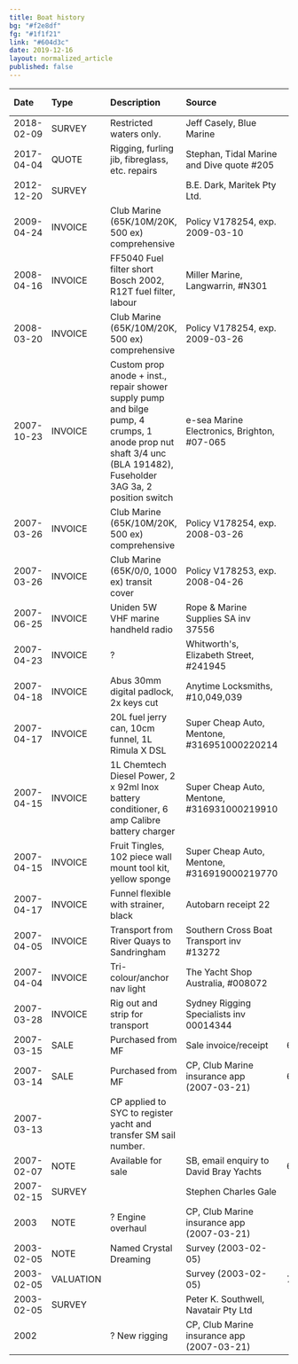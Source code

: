 ```yaml
---
title: Boat history
bg: "#f2e8df"
fg: "#1f1f21"
link: "#604d3c"
date: 2019-12-16
layout: normalized_article
published: false
---
```

| **Date**   | **Type** | **Description** | **Source** | **Amount AUD** |
|:---        | :--- | :--- | :--- | ---: |
| 2018-02-09 | SURVEY  | Restricted waters only. | Jeff Casely, Blue Marine | |
| 2017-04-04 | QUOTE   | Rigging, furling jib, fibreglass, etc. repairs | Stephan, Tidal Marine and Dive quote #205 |
| 2012-12-20 | SURVEY  |  | B.E. Dark, Maritek Pty Ltd. | |
| 2009-04-24 | INVOICE | Club Marine (65K/10M/20K, 500 ex) comprehensive | Policy V178254, exp. 2009-03-10 | 876.60 |
| 2008-04-16 | INVOICE | FF5040 Fuel filter short Bosch 2002, R12T fuel filter, labour | Miller Marine, Langwarrin, #N301| 155.65 |
| 2008-03-20 | INVOICE | Club Marine (65K/10M/20K, 500 ex) comprehensive | Policy V178254, exp. 2009-03-26 | 864.60 |
| 2007-10-23 | INVOICE | Custom prop anode + inst., repair shower supply pump and bilge pump, 4 crumps, 1 anode prop nut shaft 3/4 unc (BLA 191482), Fuseholder 3AG 3a, 2 position switch | e-sea Marine Electronics, Brighton, #07-065 | 929.48 |
| 2007-03-26 | INVOICE | Club Marine (65K/10M/20K, 500 ex) comprehensive | Policy V178254, exp. 2008-03-26 | 860.50 |
| 2007-03-26 | INVOICE | Club Marine (65K/0/0, 1000 ex) transit cover | Policy V178253, exp. 2008-04-26 | 206.25 |
| 2007-06-25 | INVOICE | Uniden 5W VHF marine handheld radio | Rope & Marine Supplies SA inv 37556 | 204.00 |
| 2007-04-23 | INVOICE | ? | Whitworth's, Elizabeth Street, #241945 | 75.87 |
| 2007-04-18 | INVOICE | Abus 30mm digital padlock, 2x keys cut | Anytime Locksmiths, #10,049,039 | $31.50 |
| 2007-04-17 | INVOICE | 20L fuel jerry can, 10cm funnel, 1L Rimula X DSL | Super Cheap Auto, Mentone, #316951000220214 | 43.98 |
| 2007-04-15 | INVOICE | 1L Chemtech Diesel Power, 2 x 92ml Inox battery conditioner, 6 amp Calibre battery charger | Super Cheap Auto, Mentone, #316931000219910 | 120.96 |
| 2007-04-15 | INVOICE | Fruit Tingles, 102 piece wall mount tool kit, yellow sponge | Super Cheap Auto, Mentone, #316919000219770 | 53.58 |
| 2007-04-17 | INVOICE | Funnel flexible with strainer, black | Autobarn receipt 22 | 7.99 |
| 2007-04-05 | INVOICE | Transport from River Quays to Sandringham | Southern Cross Boat Transport inv #13272 | 1,980.00 |
| 2007-04-04 | INVOICE | Tri-colour/anchor nav light | The Yacht Shop Australia, #008072 | 150.00 |
| 2007-03-28 | INVOICE | Rig out and strip for transport | Sydney Rigging Specialists inv 00014344 | 371.25 |
| 2007-03-15 | SALE | Purchased from MF | Sale invoice/receipt | 65,000.00 |
| 2007-03-14 | SALE | Purchased from MF | CP, Club Marine insurance app (2007-03-21) | 65,000.00 |
| 2007-03-13 | | CP applied to SYC to register yacht and transfer SM sail number. | | |
| 2007-02-07 | NOTE | Available for sale | SB, email enquiry to David Bray Yachts | 69,000.00 |
| 2007-02-15 | SURVEY | | Stephen Charles Gale | ? |
| 2003       | NOTE | ? Engine overhaul | CP, Club Marine insurance app (2007-03-21) | |
| 2003-02-05 | NOTE | Named Crystal Dreaming | Survey (2003-02-05) | |
| 2003-02-05 | VALUATION |  | Survey (2003-02-05) | 75,000.00 |
| 2003-02-05 | SURVEY | | Peter K. Southwell, Navatair Pty Ltd | 423.00 |
| 2002       | | ? New rigging | CP, Club Marine insurance app (2007-03-21) | |
